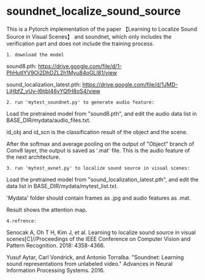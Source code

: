 # soundnet_localize_sound_source
This is a Pytorch implementation of the paper 【Learning to Localize Sound Source in Visual Scenes】 and soundnet, which only includes the verification part and does not include the training process.

	1. download the model
sound8.pth:
https://drive.google.com/file/d/1-PhHutIYV9Oi2DhDZL2h1Myu84oGLI81/view

sound_localization_latest.pth:
https://drive.google.com/file/d/1JMD-LjHbfZ_yUy-l6tjbI46yYQfH8oS4/view

	2. run 'mytest_soundnet.py' to generate audio feature:
Load the pretrained model from "sound8.pth", and edit the audio data list in BASE_DIR/mydata/audio_files.txt. 

id_obj and id_scn is the classification result of the object and the scene.

After the softmax and average pooling on the output of "Object" branch of Conv8 layer, the output is saved as '.mat' file. This is the audio feature of the next architecture.

	3. run 'mytest_avnet.py' to localize sound source in visual scenes:
Load the pretrained model from "sound_localization_latest.pth", and edit the data list in BASE_DIR/mydata/mytest_list.txt. 

'Mydata' folder should contain frames as .jpg and audio features as .mat.

Result shows the attention map.

	4.refrence: 
Senocak A, Oh T H, Kim J, et al. Learning to localize sound source in visual scenes[C]//Proceedings of the IEEE Conference on Computer Vision and Pattern Recognition. 2018: 4358-4366.

Yusuf Aytar, Carl Vondrick, and Antonio Torralba. "Soundnet: Learning sound representations from unlabeled video." Advances in Neural Information Processing Systems. 2016.

